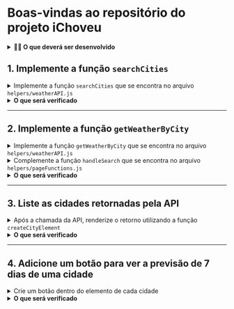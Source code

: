# Boas-vindas ao repositório do projeto iChoveu

<details>
  <summary><strong>👨‍💻 O que deverá ser desenvolvido</strong></summary><br />

  Neste projeto, você desenvolverá um site de previsão do tempo!

  Para isso, vai consumir dados diretamente de uma API. 🤩
</details>

## 1. Implemente a função `searchCities`

<details><summary>Implemente a função <code>searchCities</code> que se encontra no arquivo <code>helpers/weatherAPI.js</code></summary><br />

A função `searchCities` já está criada e é utilizada ao clicar no botão de pesquisar. Porém, ela não está funcionando, pois ainda não foi implementada. Você deve implementar a função para que ela retorne uma lista de cidades que correspondam ao termo de busca.

A função recebe um parâmetro `term`, que será o termo de busca. Por exemplo, se o usuário digitar "São Paulo" no campo de busca, o parâmetro `term` será "São Paulo".

Você deverá utilizar o endpoint de pesquisa de cidades para obter os dados das cidades que correspondam ao termo de busca.
</details>
<details><summary><strong>O que será verificado</strong></summary><br />

- Será validado se a função `searchCities`:
  - Chama o endpoint de pesquisa de cidades com o termo de busca.
  - Exibe um alert com a mensagem "Nenhuma cidade encontrada" caso a lista esteja vazia.
</details>

---

## 2. Implemente a função `getWeatherByCity`

<details><summary>Implemente a função <code>getWeatherByCity</code> que se encontra no arquivo <code>helpers/weatherAPI.js</code></summary><br />

A função `getWeatherByCity` recebe um parâmetro `cityURL` que será o URL da cidade obtido na requisição de pesquisa de cidades. Por exemplo, se o usuário pesquisar por "São Paulo", o parâmetro `cityURL` será "sao-paulo-sao-paulo-brazil".
</details>

<details><summary>Complemente a função <code>handleSearch</code> que se encontra no arquivo <code>helpers/pageFunctions.js</code></summary><br />

Dentro da função `handleSearch` no arquivo `helpers/pageFunctions.js`, a função `searchCities` já é chamada, porém seu retorno não é utilizado. Você deve utilizar o retorno da função `searchCities` para requisitar o tempo atual.

Para cada cidade retornada pela `searchCities`, você deve chamar a função `getWeatherByCity` passando o URL da cidade como parâmetro.
</details>

<details><summary><strong>O que será verificado</strong></summary><br />

- Será validado se a função `getWeatherByCity`:
  - Chama o endpoint do tempo atual com o URL de todas cidades encontradas.
</details>

---

## 3. Liste as cidades retornadas pela API

<details>
<summary>Após a chamada da API, renderize o retorno utilizando a função <code>createCityElement</code></summary><br />

  Com o resultado do tempo atual de todas cidades, adquirido no requisito 2, utilize a função `createCityElement` para criar os elementos HTML que representam as cidades retornadas pela API.

  - Adicione cada elemento criado pela função `createCityElement` como filho do elemento `<ul id="cities">`.
</details>

<details>
<summary><strong>O que será verificado</strong></summary><br />

- Será validado se, ao pesquisar por uma cidade, o elemento `<ul id="cities">` será preenchido com os elementos HTML das cidades retornadas pela API com as informações do tempo atual.
</details>

---

## 4. Adicione um botão para ver a previsão de 7 dias de uma cidade

<details><summary>Crie um botão dentro do elemento de cada cidade</summary><br />

  Modifique a função `createCityElement`, de modo que ela crie um botão para cada cidade retornada pela API.

  Esse botão deve conter o texto "Ver previsão".

  Adicione ao botão o evento de click que, ao ser clicado, deve realizar a requisição da previsão de 7 dias da cidade.
</details>

<details>
<summary><strong>O que será verificado</strong></summary><br />

- Será validado se o botão tem o texto "Ver previsão".
- Será validado se todas as cidades retornadas pela API têm um botão "Ver previsão".
- Será validado se, ao clicar no botão "Ver previsão" de uma cidade, serão exibidas as informações da previsão do tempo da cidade.

</details>